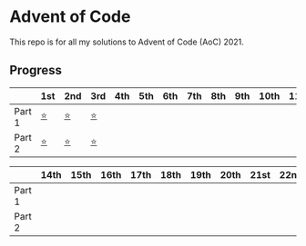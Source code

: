 # Advent of Code

This repo is for all my solutions to Advent of Code (AoC) 2021.

## Progress

|        | 1st         | 2nd          | 3rd         | 4th          | 5th          | 6th         | 7th          | 8th         | 9th          | 10th        | 11th        | 12th         | 13th |
| ------ | ----------- | ------------ | ----------- | ------------ | ------------ | ----------- | ------------ | ----------- | ------------ | ----------- | ----------- | ------------ | ---- |
| Part 1 | [⭐](./01/) | [⭐](./02/) | [⭐](./03/) |  |  | |  | | | | | |      |
| Part 2 | [⭐](./01/) | [⭐](./02/) | [⭐](./03/) |  |  | |  | | | | | |      |

|        | 14th | 15th | 16th | 17th | 18th | 19th | 20th | 21st | 22nd | 23rd | 24th | 25th |
| ------ | ---- | ---- | ---- | ---- | ---- | ---- | ---- | ---- | ---- | ---- | ---- | ---- |
| Part 1 |      |      |      |      |      |      |      |      |      |      |      |      |
| Part 2 |      |      |      |      |      |      |      |      |      |      |      |      |
